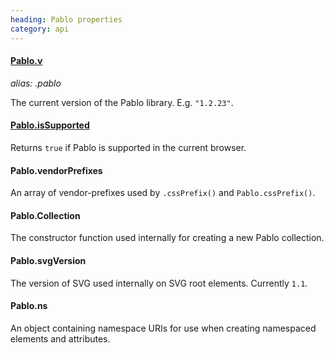 ```yaml
--- 
heading: Pablo properties
category: api
---
```


#### [Pablo.v](/api/v/)
_alias: .pablo_

The current version of the Pablo library. E.g. `"1.2.23"`.

#### [Pablo.isSupported](/api/isSupported/)

Returns `true` if Pablo is supported in the current browser.


<!-- TODO: add sub-pages -->

#### Pablo.vendorPrefixes

An array of vendor-prefixes used by `.cssPrefix()` and `Pablo.cssPrefix()`.



#### Pablo.Collection

The constructor function used internally for creating a new Pablo collection.


#### Pablo.svgVersion

The version of SVG used internally on SVG root elements. Currently `1.1`.


#### Pablo.ns

An object containing namespace URIs for use when creating namespaced elements and attributes.
